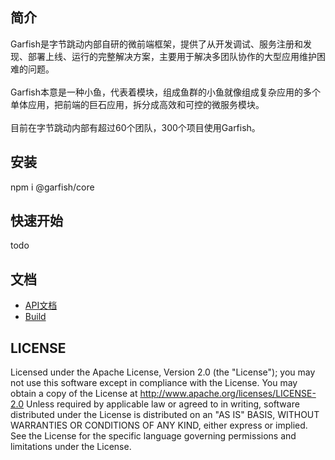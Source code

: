 ## 简介
Garfish是字节跳动内部自研的微前端框架，提供了从开发调试、服务注册和发现、部署上线、运行的完整解决方案，主要用于解决多团队协作的大型应用维护困难的问题。
<br><br>
Garfish本意是一种小鱼，代表着模块，组成鱼群的小鱼就像组成复杂应用的多个单体应用，把前端的巨石应用，拆分成高效和可控的微服务模块。
<br><br>
目前在字节跳动内部有超过60个团队，300个项目使用Garfish。
## 安装
npm i @garfish/core

## 快速开始
todo

## 文档
* [API文档](https://github.com/bytedance/garfish/wiki/API)
* [Build](https://github.com/bytedance/garfish/wiki/Build)

## LICENSE

Licensed under the Apache License, Version 2.0 (the "License"); you may not use this software except in compliance with the License. You may obtain a copy of the License at
http://www.apache.org/licenses/LICENSE-2.0
Unless required by applicable law or agreed to in writing, software distributed under the License is distributed on an "AS IS" BASIS, WITHOUT WARRANTIES OR CONDITIONS OF ANY KIND, either express or implied. See the License for the specific language governing permissions and limitations under the License.
